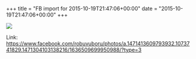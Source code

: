 +++
title = "FB import for 2015-10-19T21:47:06+00:00"
date = "2015-10-19T21:47:06+00:00"
+++

<img src="https://scontent.xx.fbcdn.net/v/t1.0-0/s130x130/12143175_1636509699950988_7326084382370243212_n.jpg?oh=c141bc70fbf7556befd3fb9c6a4d6f1d&oe=5950FBCF" />


Link: <a href="https://www.facebook.com/robuvuboru/photos/a.1471413609793932.1073741829.1471304103138216/1636509699950988/?type=3">https://www.facebook.com/robuvuboru/photos/a.1471413609793932.1073741829.1471304103138216/1636509699950988/?type=3</a>
